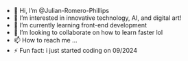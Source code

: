 - 👋 Hi, I’m @Julian-Romero-Phillips
- 👀 I’m interested in innovative technology, AI, and digital art!
- 🌱 I’m currently learning front-end development
- 💞️ I’m looking to collaborate on how to learn faster lol
- 📫 How to reach me ...
- ⚡ Fun fact: i just started coding on 09/2024

<!---
Julian-Romero-Phillips/Julian-Romero-Phillips is a ✨ special ✨ repository because its `README.md` (this file) appears on your GitHub profile.
You can click the Preview link to take a look at your changes.
--->
